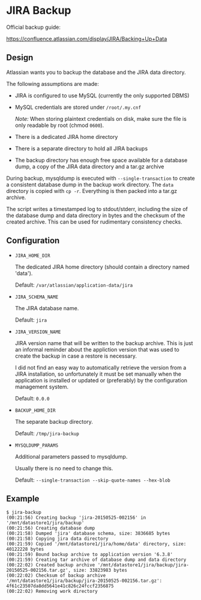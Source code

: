 # JIRA Backup

Official backup guide:

https://confluence.atlassian.com/display/JIRA/Backing+Up+Data

## Design

Atlassian wants you to backup the database and the JIRA data directory.

The following assumptions are made:

- JIRA is configured to use MySQL (currently the only supported DBMS)
- MySQL credentials are stored under `/root/.my.cnf`

    *Note:* When storing plaintext credentials on disk, make sure the file is
    only readable by root (chmod `0600`).

- There is a dedicated JIRA home directory
- There is a separate directory to hold all JIRA backups
- The backup directory has enough free space available for a database dump, a
copy of the JIRA data directory and a tar.gz archive

During backup, mysqldump is executed with `--single-transaction` to create a
consistent database dump in the backup work directory. The `data` directory is
copied with `cp -r`. Everything is then packed into a tar.gz archive.

The script writes a timestamped log to stdout/stderr, including the size of the
database dump and data directory in bytes and the checksum of the created
archive. This can be used for rudimentary consistency checks.

## Configuration

- `JIRA_HOME_DIR`

    The dedicated JIRA home directory (should contain a directory named 'data').

    Default: `/var/atlassian/application-data/jira`

- `JIRA_SCHEMA_NAME`

    The JIRA database name.

    Default: `jira`

- `JIRA_VERSION_NAME`

    JIRA version name that will be written to the backup archive. This is just
    an informal reminder about the appliction version that was used to create
    the backup in case a restore is necessary.

    I did not find an easy way to automatically retrieve the version from a
    JIRA installation, so unfortunately it must be set manually when the
    application is installed or updated or (preferably) by the configuration
    management system.

    Default: `0.0.0`

- `BACKUP_HOME_DIR`
    
    The separate backup directory.

    Default: `/tmp/jira-backup`

- `MYSQLDUMP_PARAMS`

    Additional parameters passed to mysqldump.
    
    Usually there is no need to change this.

    Default: `--single-transaction --skip-quote-names --hex-blob`

## Example

    $ jira-backup
    (00:21:56) Creating backup 'jira-20150525-002156' in '/mnt/datastore1/jira/backup'
    (00:21:56) Creating database dump
    (00:21:58) Dumped 'jira' database schema, size: 3836685 bytes
    (00:21:58) Copying jira data directory
    (00:21:59) Copied '/mnt/datastore1/jira/home/data' directory, size: 40122228 bytes
    (00:21:59) Bound backup archive to application version '6.3.8'
    (00:21:59) Creating tar archive of database dump and data directory
    (00:22:02) Created backup archive '/mnt/datastore1/jira/backup/jira-20150525-002156.tar.gz', size: 33823983 bytes
    (00:22:02) Checksum of backup archive '/mnt/datastore1/jira/backup/jira-20150525-002156.tar.gz': 4f61c23507da8dd5641e41c826c24fccf2356875
    (00:22:02) Removing work directory
